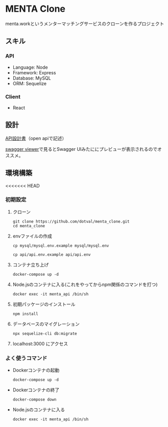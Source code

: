 # MENTA Clone

menta.workというメンターマッチングサービスのクローンを作るプロジェクト

## スキル

### API

- Language: Node
- Framework: Express
- Database: MySQL
- ORM: Sequelize

### Client

- React

## 設計

[API設計書](https://github.com/dotval/menta_clone/blob/master/swagger.yml)（open apiで記述）

[swagger viewer](https://chrome.google.com/webstore/detail/swagger-viewer/nfmkaonpdmaglhjjlggfhlndofdldfag)で見るとSwagger UIみたににプレビューが表示されるのでオススメ。

## 環境構築

<<<<<<< HEAD
### 初期設定
1. クローン
    ```
    git clone https://github.com/dotval/menta_clone.git
    cd menta_clone
    ```

2. envファイルの作成
    ```
    cp mysql/mysql.env.example mysql/mysql.env
    ```
    ```
    cp api/api.env.example api/api.env
    ```

3. コンテナ立ち上げ
    ```
    docker-compose up -d
    ```
4. Node.jsのコンテナに入る(これをやってからnpm関係のコマンドを打つ)
    ```
    docker exec -it menta_api /bin/sh
    ```

5. 初期パッケージのインストール
    ```
    npm install
    ```
6. データベースのマイグレーション
    ```
    npx sequelize-cli db:migrate
    ```

7. localhost:3000 にアクセス

### よく使うコマンド
- Dockerコンテナの起動
    ```
    docker-compose up -d
    ```
- Dockerコンテナの終了
    ```
    docker-compose down
    ```
- Node.jsのコンテナに入る
    ```
    docker exec -it menta_api /bin/sh
    ```
